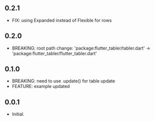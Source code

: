## 0.2.1

* FIX: using Expanded instead of Flexible for rows


## 0.2.0

* BREAKING: root path change: 'package:flutter_tabler/tabler.dart' -> 'package:flutter_tabler/flutter_tabler.dart'


## 0.1.0

* BREAKING: need to use .update() for table update
* FEATURE: example updated


## 0.0.1

* Initial.
